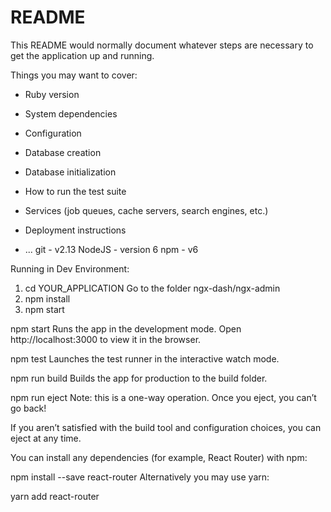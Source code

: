 # README

This README would normally document whatever steps are necessary to get the
application up and running.

Things you may want to cover:

* Ruby version

* System dependencies

* Configuration

* Database creation

* Database initialization

* How to run the test suite

* Services (job queues, cache servers, search engines, etc.)

* Deployment instructions

* ...
git - v2.13
NodeJS - version 6
npm - v6 

Running in Dev Environment:
1) cd YOUR_APPLICATION
Go to the folder ngx-dash/ngx-admin
2) npm install
3) npm start

npm start
Runs the app in the development mode.
Open http://localhost:3000 to view it in the browser.

npm test
Launches the test runner in the interactive watch mode.

npm run build
Builds the app for production to the build folder.

npm run eject
Note: this is a one-way operation. Once you eject, you can’t go back!

If you aren’t satisfied with the build tool and configuration choices, you can eject at any time.

You can install any dependencies (for example, React Router) with npm:

npm install --save react-router
Alternatively you may use yarn:

yarn add react-router


